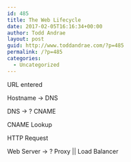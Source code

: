 ```yaml
---
id: 485
title: The Web Lifecycle
date: 2017-02-05T16:16:34+00:00
author: Todd Andrae
layout: post
guid: http://www.toddandrae.com/?p=485
permalink: /?p=485
categories:
  - Uncategorized
---
```

URL entered
  
Hostname -> DNS
  
DNS -> ? CNAME
  
CNAME Lookup
  
HTTP Request
  
Web Server -> ? Proxy || Load Balancer